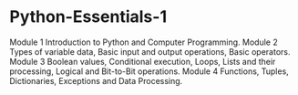 # Python-Essentials-1
Module 1 Introduction to Python and Computer Programming. Module 2 Types of variable data, Basic input and output operations, Basic operators. Module 3 Boolean values, Conditional execution, Loops, Lists and their processing, Logical and Bit-to-Bit operations. Module 4 Functions, Tuples, Dictionaries, Exceptions and Data Processing.
